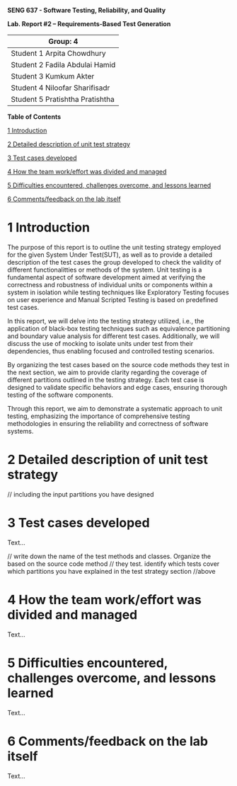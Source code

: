 **SENG 637 - Software Testing, Reliability, and Quality**

**Lab. Report \#2 – Requirements-Based Test Generation**

| Group: 4      |
|-----------------|
| Student 1 Arpita Chowdhury                |   
| Student 2 Fadila Abdulai Hamid             |   
| Student 3 Kumkum Akter             |   
| Student 4 Niloofar Sharifisadr              |
| Student 5 Pratishtha Pratishtha |  

**Table of Contents**

[1 Introduction	](#intro)

[2 Detailed description of unit test strategy](#hld)

[3 Test cases developed](#evm)

[4 How the team work/effort was divided and managed](#peer)

[5 Difficulties encountered, challenges overcome, and lessons learned](#team)

[6 Comments/feedback on the lab itself](#diff)

# 1 Introduction <a name="intro"></a>

The purpose of this report is to outline the unit testing strategy employed for the given System Under Test(SUT), as well as to provide a detailed description of the test cases the group developed to check the validity of different functionalitties or methods of the system. Unit testing is a fundamental aspect of software development aimed at verifying the correctness and robustness of individual units or components within a system in isolation while testing techniques like Exploratory Testing focuses on user experience and Manual Scripted Testing is based on predefined test cases.

In this report, we will delve into the testing strategy utilized, i.e., the application of black-box testing techniques such as equivalence partitioning and boundary value analysis for different test cases. Additionally, we will discuss the use of mocking to isolate units under test from their dependencies, thus enabling focused and controlled testing scenarios.

By organizing the test cases based on the source code methods they test in the next section, we aim to provide clarity regarding the coverage of different partitions outlined in the testing strategy. Each test case is designed to validate specific behaviors and edge cases, ensuring thorough testing of the software components.

Through this report, we aim to demonstrate a systematic approach to unit testing, emphasizing the importance of comprehensive testing methodologies in ensuring the reliability and correctness of software systems.

# 2 Detailed description of unit test strategy <a name="hld"></a>

// including the input partitions you have designed

# 3 Test cases developed <a name="evm"></a>

Text…

// write down the name of the test methods and classes. Organize the based on
the source code method // they test. identify which tests cover which partitions
you have explained in the test strategy section //above

# 4 How the team work/effort was divided and managed <a name="peer"></a>

Text…

# 5 Difficulties encountered, challenges overcome, and lessons learned <a name="team"></a>

Text…

# 6 Comments/feedback on the lab itself <a name="diff"></a>

Text…
